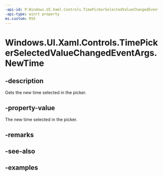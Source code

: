 ```yaml
---
-api-id: P:Windows.UI.Xaml.Controls.TimePickerSelectedValueChangedEventArgs.NewTime
-api-type: winrt property
ms.custom: RS5
---
```


<!-- Property syntax.
public IReference<TimeSpan> NewTime { get; }
-->

# Windows.UI.Xaml.Controls.TimePickerSelectedValueChangedEventArgs.NewTime

## -description

Gets the new time selected in the picker.

## -property-value

The new time selected in the picker.

## -remarks

## -see-also

## -examples


